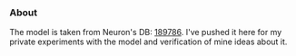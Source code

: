 ### About

The model is taken from Neuron's DB: [189786](https://senselab.med.yale.edu/ModelDB/ShowModel.cshtml?model=189786). I've pushed it here for my private experiments with the model and verification of mine ideas about it.